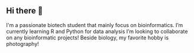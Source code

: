 ## Hi there 👋

I'm a passionate biotech student that mainly focus on bioinformatics. 
I’m currently learning R and Python for data analysis
I’m looking to collaborate on any bioinformatic projects!
Beside biology, my favorite hobby is photography!

